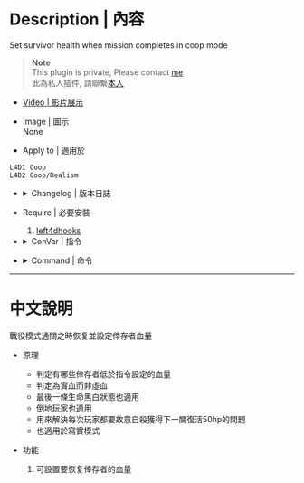 # Description | 內容
Set survivor health when mission completes in coop mode

> __Note__ <br/>
This plugin is private, Please contact [me](https://github.com/fbef0102/Game-Private_Plugin#私人插件列表-private-plugins-list)<br/>
此為私人插件, 請聯繫[本人](https://github.com/fbef0102/Game-Private_Plugin#私人插件列表-private-plugins-list)

* [Video | 影片展示](https://youtu.be/-1iLdUa1bsg)

* Image | 圖示
	<br/>None

* Apply to | 適用於
```
L4D1 Coop
L4D2 Coop/Realism
```

* <details><summary>Changelog | 版本日誌</summary>

	* v1.3
		* Original Request by 壹梦
</details>

* Require | 必要安裝
	1. [left4dhooks](https://forums.alliedmods.net/showthread.php?t=321696)

* <details><summary>ConVar | 指令</summary>

	* cfg/sourcemod/l4d_full_hp_map_transition.cfg
	```php
	// 0=Plugin off, 1=Plugin on.
	l4d_full_hp_map_transition_allow "1"

	// Amount of HP a Survivor spawn with. (Def 50)
	l4d_full_hp_map_transition_hp "80"
	```
</details>

* <details><summary>Command | 命令</summary>
	
	None
</details>

- - - -
# 中文說明
戰役模式通關之時恢复並設定倖存者血量

* 原理
	* 判定有哪些倖存者低於指令設定的血量
	* 判定為實血而非虛血
	* 最後一條生命黑白狀態也適用
	* 倒地玩家也適用
	* 用來解決每次玩家都要故意自殺獲得下一關復活50hp的問題
	* 也適用於寫實模式
	
* 功能
	1. 可設置要恢复倖存者的血量
